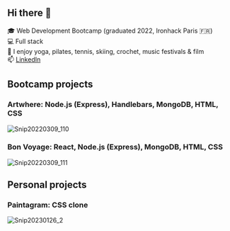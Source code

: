 ## Hi there :cactus:

:mortar_board: Web Development Bootcamp (graduated 2022, Ironhack Paris :fr:) <br>
:computer: Full stack <br>
:mushroom: I enjoy yoga, pilates, tennis, skiing, crochet, music festivals & film <br>
📫 <a href='https://www.linkedin.com/in/anna-baldwin1/'>LinkedIn</a> 


## Bootcamp projects
### Artwhere: Node.js (Express), Handlebars, MongoDB, HTML, CSS
![Snip20220309_110](https://user-images.githubusercontent.com/92921877/157508838-a8e0628d-616d-4a32-9a8d-646190c6fc5c.png)
### Bon Voyage: React, Node.js (Express), MongoDB, HTML, CSS
![Snip20220309_111](https://user-images.githubusercontent.com/92921877/157509062-7c1522b5-c81f-4269-b4df-8bbdfc5c4ed3.png)

## Personal projects
### Paintagram: CSS clone
![Snip20230126_2](https://user-images.githubusercontent.com/92921877/214860630-450f0953-2cd0-4df5-96c1-cb697532f4bf.png)





<!--
**anniebalds/anniebalds** is a ✨ _special_ ✨ repository because its `README.md` (this file) appears on your GitHub profile.

Here are some ideas to get you started:

- 🔭 I’m currently working on ...
- 🌱 I’m currently learning ...
- 👯 I’m looking to collaborate on ...
- 🤔 I’m looking for help with ...
- 💬 Ask me about ...
- 📫 How to reach me: ...
- 😄 Pronouns: ...
- ⚡ Fun fact: ...
-->
